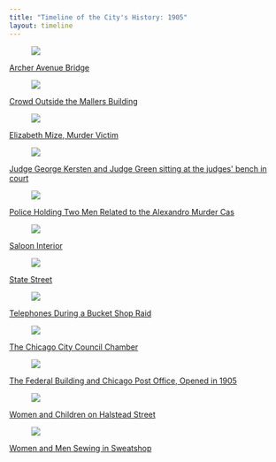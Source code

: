 ```yaml
---
title: "Timeline of the City's History: 1905"
layout: timeline
---
```


<div class="tile is-ancestor">
  <div class="tile is-parent">
    <article class="tile is-child box">
        <a href="/historical/timeline/1905/20" title="Archer Avenue Bridge">
            <figure class="image is-128x128">
                <img src="/img/timeline/1905/small/298.jpg">
            </figure>
            <div class="content">
                <p>Archer Avenue Bridge</p>
            </div>
        </a>
    </article>
  </div>
  <div class="tile is-parent">
    <article class="tile is-child box">
        <a href="/historical/timeline/1905/361" title="Crowd Outside the Mallers Building">
            <figure class="image is-128x128">
                <img src="/img/timeline/1905/small/361.jpg">
            </figure>
            <div class="content">
                <p>Crowd Outside the Mallers Building</p>
            </div>    
        </a>
    </article>
  </div>
  <div class="tile is-parent">
    <article class="tile is-child box">
        <a href="/historical/timeline/1905/133" title="Elizabeth Mize, Murder Victim">
            <figure class="image is-128x128">
                <img src="/img/timeline/1905/small/133.jpg">
            </figure>
            <div class="content">
                <p>Elizabeth Mize, Murder Victim</p>
            </div>  
        </a>  
    </article>
  </div>
</div>

<div class="tile is-ancestor">
  <div class="tile is-parent">
    <article class="tile is-child box">
        <a href="/historical/timeline/1905/298" title="Judge George Kersten and Judge Green sitting at the judges' bench in court">
            <figure class="image is-128x128">
                <img src="/img/timeline/1905/small/298.jpg">
            </figure>
            <div class="content">
                <p>Judge George Kersten and Judge Green sitting at the judges' bench in court</p>
            </div>
        </a>
    </article>
  </div>
  <div class="tile is-parent">
    <article class="tile is-child box">
        <a href="/historical/timeline/1905/57" title="Police Holding Two Men Related to the Alexandro Murder Cas">
            <figure class="image is-128x128">
                <img src="/img/timeline/1905/small/57.jpg">
            </figure>
            <div class="content">
                <p>Police Holding Two Men Related to the Alexandro Murder Cas</p>
            </div>    
        </a>
    </article>
  </div>
  <div class="tile is-parent">
    <article class="tile is-child box">
        <a href="/historical/timeline/1905/29" title="Saloon Interior">
            <figure class="image is-128x128">
                <img src="/img/timeline/1905/small/29.jpg">
            </figure>
            <div class="content">
                <p>Saloon Interior</p>
            </div>  
        </a>  
    </article>
  </div>
</div>

<div class="tile is-ancestor">
  <div class="tile is-parent">
    <article class="tile is-child box">
        <a href="/historical/timeline/1903/269" title="State Street">
            <figure class="image is-128x128">
                <img src="/img/timeline/1903/small/269.jpg">
            </figure>
            <div class="content">
                <p>State Street</p>
            </div>
        </a>
    </article>
  </div>
  <div class="tile is-parent">
    <article class="tile is-child box">
        <a href="/historical/timeline/1903/362" title="Telephones During a Bucket Shop Raid">
            <figure class="image is-128x128">
                <img src="/img/timeline/1903/small/362.jpg">
            </figure>
            <div class="content">
                <p>Telephones During a Bucket Shop Raid</p>
            </div>    
        </a>
    </article>
  </div>
  <div class="tile is-parent">
    <article class="tile is-child box">
        <a href="/historical/timeline/1903/79" title="The Chicago City Council Chamber">
            <figure class="image is-128x128">
                <img src="/img/timeline/1903/small/79.jpg">
            </figure>
            <div class="content">
                <p>The Chicago City Council Chamber</p>
            </div>  
        </a>  
    </article>
  </div>
</div>

<div class="tile is-ancestor">
  <div class="tile is-parent">
    <article class="tile is-child box">
        <a href="/historical/timeline/1905/249" title="The Federal Building and Chicago Post Office, Opened in 1905">
            <figure class="image is-128x128">
                <img src="/img/timeline/1905/small/249.jpg">
            </figure>
            <div class="content">
                <p>The Federal Building and Chicago Post Office, Opened in 1905</p>
            </div>
        </a>
    </article>
  </div>
  <div class="tile is-parent">
    <article class="tile is-child box">
        <a href="/historical/timeline/1905/56" title="Women and Children on Halstead Street">
            <figure class="image is-128x128">
                <img src="/img/timeline/1905/small/56.jpg">
            </figure>
            <div class="content">
                <p>Women and Children on Halstead Street</p>
            </div>    
        </a>
    </article>
  </div>
  <div class="tile is-parent">
    <article class="tile is-child box">
        <a href="/historical/timeline/1905/85" title="Women and Men Sewing in Sweatshop">
            <figure class="image is-128x128">
                <img src="/img/timeline/1905/small/85.jpg">
            </figure>
            <div class="content">
                <p>Women and Men Sewing in Sweatshop</p>
            </div>  
        </a>  
    </article>
  </div>
</div>